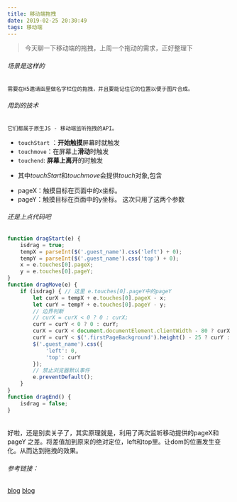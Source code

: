 ```yaml
---
title: 移动端拖拽
date: 2019-02-25 20:30:49
tags: 移动端
---
```


> 今天聊一下移动端的拖拽，上周一个拖动的需求，正好整理下

###### 场景是这样的
    需要在H5邀请函里做名字栏位的拖拽，并且要能记住它的位置以便于图片合成。

###### 用到的技术
    它们都属于原生JS - 移动端监听拖拽的API。
+ `touchStart` ：**开始触摸**屏幕时就触发
+ `touchmove`：在屏幕上**滑动**时触发
+ `touchend`:  **屏幕上离开**的时触发　　 

- 其中*touchStart*和*touchmove*会提供*touch*对象,包含
+ pageX：触摸目标在页面中的x坐标。
+ pageY：触摸目标在页面中的y坐标。
这次只用了这两个参数
###### 还是上点代码吧
```js
function dragStart(e) {
    isdrag = true;
    tempX = parseInt($('.guest_name').css('left') + 0);
    tempY = parseInt($('.guest_name').css('top') + 0);
    x = e.touches[0].pageX;
    y = e.touches[0].pageY;
}
function dragMove(e) {
    if (isdrag) { // 这里 e.touches[0].pageY中的pageY
        let curX = tempX + e.touches[0].pageX - x;
        let curY = tempY + e.touches[0].pageY - y;
        // 边界判断
        // curX = curX < 0 ? 0 : curX;
        curY = curY < 0 ? 0 : curY;
        curX = curX < document.documentElement.clientWidth - 80 ? curX : document.documentElement.clientWidth - 80;
        curY = curY < $('.firstPageBackground').height() - 25 ? curY : $('.firstPageBackground').height() - 25; // 这里的高度限制 $('.firstPageBackground').height() - 25 是来源于业务上，邀请函画布的高度，控制名字不能超出限制。25是名字本身的高度。都以px为单位。
        $('.guest_name').css({
            'left': 0,
            'top': curY
        });
        // 禁止浏览器默认事件
        e.preventDefault();
    }
}
function dragEnd() {
    isdrag = false;
}
```
######     
好啦，还是别卖关子了，其实原理就是，利用了两次监听移动提供的pageX和pageY 之差。将差值加到原来的绝对定位，left和top里。让dom的位置发生变化。从而达到拖拽的效果。

###### 参考链接：
[blog](https://blog.csdn.net/lee_magnum/article/details/17753807)
[blog](https://blog.csdn.net/qq_35800306/article/details/59502392)
